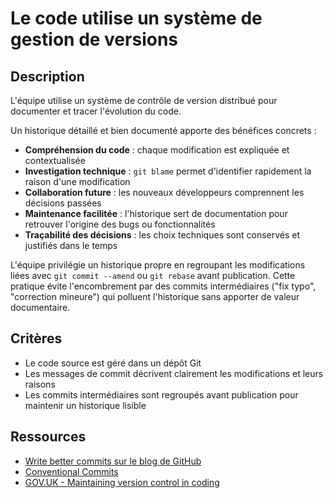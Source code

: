 # Le code utilise un système de gestion de versions

## Description

L'équipe utilise un système de contrôle de version distribué pour
documenter et tracer l'évolution du code.

Un historique détaillé et bien documenté apporte des bénéfices
concrets :

- **Compréhension du code** : chaque modification est expliquée et
  contextualisée
- **Investigation technique** : `git blame` permet d'identifier
  rapidement la raison d'une modification
- **Collaboration future** : les nouveaux développeurs comprennent les
  décisions passées
- **Maintenance facilitée** : l'historique sert de documentation pour
  retrouver l'origine des bugs ou fonctionnalités
- **Traçabilité des décisions** : les choix techniques sont conservés
  et justifiés dans le temps

L'équipe privilégie un historique propre en regroupant les
modifications liées avec `git commit --amend` ou `git rebase` avant
publication. Cette pratique évite l'encombrement par des commits
intermédiaires ("fix typo", "correction mineure") qui polluent
l'historique sans apporter de valeur documentaire.

## Critères

- Le code source est géré dans un dépôt Git
- Les messages de commit décrivent clairement les modifications et
  leurs raisons
- Les commits intermédiaires sont regroupés avant publication pour
  maintenir un historique lisible

## Ressources

- [Write better commits sur le blog de GitHub](https://github.blog/developer-skills/github/write-better-commits-build-better-projects/)
- [Conventional Commits](https://www.conventionalcommits.org/)
- [GOV.UK - Maintaining version control in coding](https://www.gov.uk/service-manual/technology/maintaining-version-control-in-coding)
